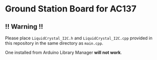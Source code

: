 # Ground Station Board for AC137

## !! Warning !!

Please place `LiquidCrystal_I2C.h` and `LiquidCrystal_I2C.cpp` provided in this repository in the same directory as `main.cpp`.

One installed from Arduino Library Manager **will not work**.

